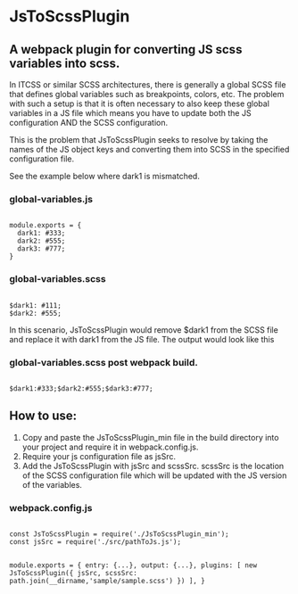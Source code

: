 # JsToScssPlugin

## A webpack plugin for converting JS scss variables into scss.
In ITCSS or similar SCSS architectures, there is generally a global SCSS file that defines global variables such as breakpoints, colors, etc.
The problem with such a setup is that it is often necessary to also keep these global variables in a JS file which means you have to
update both the JS configuration AND the SCSS configuration.

This is the problem that JsToScssPlugin seeks to resolve by taking the names of the JS object keys and converting them into SCSS
in the specified configuration file. 

See the example below where dark1 is mismatched.

### global-variables.js
<code>
module.exports = {
  dark1: #333;
  dark2: #555;
  dark3: #777;
}
</code>

### global-variables.scss
<code>
$dark1: #111;
$dark2: #555;
</code>

In this scenario, JsToScssPlugin would remove $dark1 from the SCSS file and replace it with dark1 from the JS file. The output
would look like this


### global-variables.scss post webpack build.
<code>
$dark1:#333;$dark2:#555;$dark3:#777;
</code>


## How to use:
1) Copy and paste the JsToScssPlugin_min file in the build directory into your project and require it in webpack.config.js.
2) Require your js configuration file as jsSrc.
3) Add the JsToScssPlugin with jsSrc and scssSrc. scssSrc is the location of the SCSS configuration file which will be updated
with the JS version of the variables.

### webpack.config.js
<code>
const JsToScssPlugin = require('./JsToScssPlugin_min');
const jsSrc = require('./src/pathToJs.js');

module.exports = {
entry: {...},
output: {...},
plugins: [
    new JsToScssPlugin({
      jsSrc,
      scssSrc: path.join(__dirname,'sample/sample.scss')
    })
  ],
}
</code>
